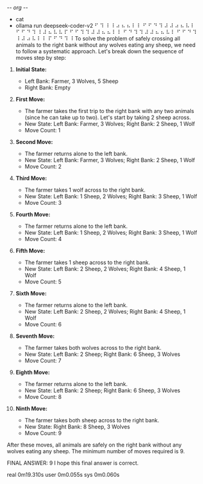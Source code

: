 -*- org -*-

+ cat
+ ollama run deepseek-coder-v2
⠋ ⠹ ⠸ ⠸ ⠴ ⠦ ⠦ ⠇ ⠇ ⠋ ⠋ ⠙ ⠹ ⠼ ⠼ ⠴ ⠦ ⠧ ⠇ ⠋ ⠋ ⠙ ⠹ ⠸ ⠼ ⠦ ⠧ ⠧ ⠏ ⠋ ⠋ ⠹ ⠹ ⠼ ⠼ ⠦ ⠦ ⠇ ⠇ ⠋ ⠙ ⠹ ⠹ ⠼ ⠼ ⠦ ⠦ ⠧ ⠇ ⠋ ⠋ ⠙ ⠹ ⠸ ⠼ ⠴ ⠧ ⠇ ⠇ ⠏ ⠋ ⠙ ⠹ ⠸  To solve the problem of safely crossing all animals to the right bank without any wolves eating any sheep, we need to follow a systematic approach. Let's break down the sequence of moves step by step:

1. **Initial State:**
   - Left Bank: Farmer, 3 Wolves, 5 Sheep
   - Right Bank: Empty

2. **First Move:**
   - The farmer takes the first trip to the right bank with any two animals (since he can take up to two). Let's start by taking 2 sheep across.
   - New State: Left Bank: Farmer, 3 Wolves; Right Bank: 2 Sheep, 1 Wolf
   - Move Count: 1

3. **Second Move:**
   - The farmer returns alone to the left bank.
   - New State: Left Bank: Farmer, 3 Wolves; Right Bank: 2 Sheep, 1 Wolf
   - Move Count: 2

4. **Third Move:**
   - The farmer takes 1 wolf across to the right bank.
   - New State: Left Bank: 1 Sheep, 2 Wolves; Right Bank: 3 Sheep, 1 Wolf
   - Move Count: 3

5. **Fourth Move:**
   - The farmer returns alone to the left bank.
   - New State: Left Bank: 1 Sheep, 2 Wolves; Right Bank: 3 Sheep, 1 Wolf
   - Move Count: 4

6. **Fifth Move:**
   - The farmer takes 1 sheep across to the right bank.
   - New State: Left Bank: 2 Sheep, 2 Wolves; Right Bank: 4 Sheep, 1 Wolf
   - Move Count: 5

7. **Sixth Move:**
   - The farmer returns alone to the left bank.
   - New State: Left Bank: 2 Sheep, 2 Wolves; Right Bank: 4 Sheep, 1 Wolf
   - Move Count: 6

8. **Seventh Move:**
   - The farmer takes both wolves across to the right bank.
   - New State: Left Bank: 2 Sheep; Right Bank: 6 Sheep, 3 Wolves
   - Move Count: 7

9. **Eighth Move:**
   - The farmer returns alone to the left bank.
   - New State: Left Bank: 2 Sheep; Right Bank: 6 Sheep, 3 Wolves
   - Move Count: 8

10. **Ninth Move:**
    - The farmer takes both sheep across to the right bank.
    - New State: Right Bank: 8 Sheep, 3 Wolves
    - Move Count: 9

After these moves, all animals are safely on the right bank without any wolves eating any sheep. The minimum number of moves required is 9.

FINAL ANSWER: 9
I hope this final answer is correct.


real	0m19.310s
user	0m0.055s
sys	0m0.060s
